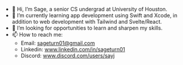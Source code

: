 - 👋 Hi, I’m Sage, a senior CS undergrad at University of Houston.
- 🌱 I’m currently learning app development using Swift and Xcode, in addition to web development with Tailwind and Svelte/React.
- 💞️ I’m looking for opportunities to learn and sharpen my skills.
- 📫 How to reach me: 
  - Email: sageturn01@gmail.com
  - Linkedin: www.linkedin.com/in/sageturn01
  - Discord: www.discord.com/users/sayj
<!---
SageCT/SageCT is a ✨ special ✨ repository because its `README.md` (this file) appears on your GitHub profile.
You can click the Preview link to take a look at your changes.
--->
